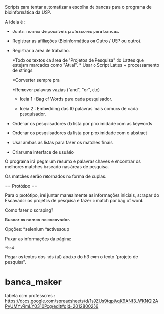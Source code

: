 Scripts para tentar automatizar a escolha de bancas para o programa de bioinformática da USP. 

A ideia é :

* Juntar nomes de possíveis professores para bancas.

* Registrar as afiliações (Bioinformática ou Outro / USP ou outro).

* Registrar a área de trabalho.

   *Todo os textos da área de "Projetos de Pesquisa" do Lattes que estejam marcados como "Atual".
       * Usar o Script Lattes + processamento de strings
   
   *Converter sempre pra 
   
   *Remover palavras vazias ("and", "or", etc)
   
   * Ideia 1 : Bag of Words para cada pesquisador. 
   
   * Ideia 2 : Embedding das 10 palavras mais comuns de cada pesquisador.
   
* Ordenar os pesquisadores da lista por proximidade com as keywords   
* Ordenar os pesquisadores da lista por proximidade com o abstract 


* Usar ambas as listas para fazer os  matches finais 

* Criar uma interface de usuário

O programa irá pegar um resumo e palavras chaves e encontrar os melhores matches baseado nas áreas de pesquisa. 

Os matches serão retornados na forma de duplas.  


== Protótipo ==

Para o protótipo, irei juntar manualmente as informações iniciais, scrapar do Escavador os projetos de pesquisa e fazer o match por bag of word.

Como fazer o scraping?


Buscar os nomes no escavador.

Opções: 
    *selenium 
    *activesoup
    
Puxar as informações da página:

    *bs4 

Pegar os textos dos nós (ul) abaixo do h3 com o texto  "projeto de pesquisa".
# banca_maker
 tabela com professores : https://docs.google.com/spreadsheets/d/1s9ZUs9tqpjVqK9ANf3_WKNQi2APyUMYvRmLY0310Pcg/edit#gid=2012800266
